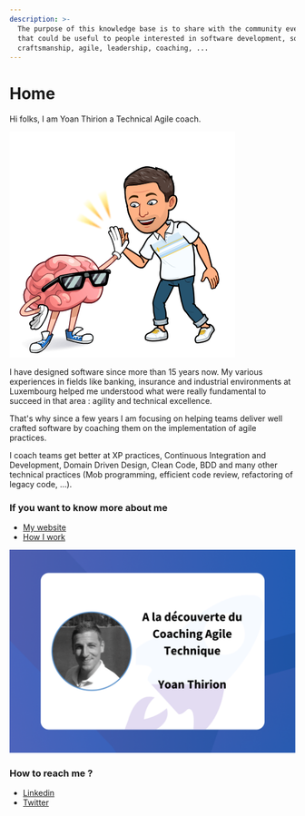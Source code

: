 ```yaml
---
description: >-
  The purpose of this knowledge base is to share with the community everything
  that could be useful to people interested in software development, software
  craftsmanship, agile, leadership, coaching, ...
---
```


# Home

Hi folks, I am Yoan Thirion a Technical Agile coach.

![](<.gitbook/assets/image (687) (1).png>)

I have designed software since more than 15 years now. My various experiences in fields like banking, insurance and industrial environments at Luxembourg helped me understood what were really fundamental to succeed in that area : agility and technical excellence.

That's why since a few years I am focusing on helping teams deliver well crafted software by coaching them on the implementation of agile practices.

I coach teams get better at XP practices, Continuous Integration and Development, Domain Driven Design, Clean Code, BDD and many other technical practices (Mob programming, efficient code review, refactoring of legacy code, ...).

### If you want to know more about me

* [My website](https://www.yoan-thirion.com/#home)
* [How I work](https://promyze.com/fr/yoan-thirion-technical-agile-coaching/)

![](<.gitbook/assets/image (691).png>)

### How to reach me ?

* [Linkedin](https://www.linkedin.com/in/yoanthirion/)
* [Twitter](https://twitter.com/yot88)

